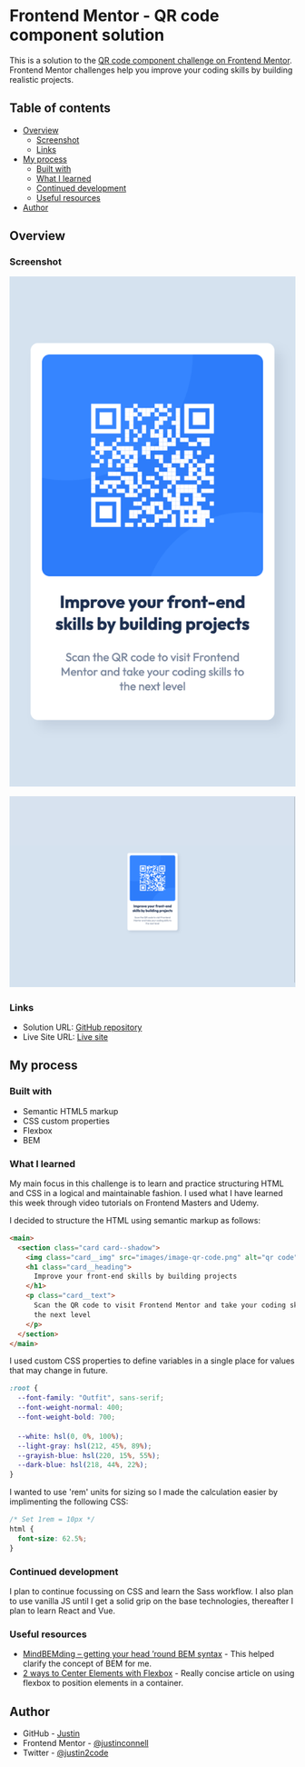 # Frontend Mentor - QR code component solution

This is a solution to the [QR code component challenge on Frontend Mentor](https://www.frontendmentor.io/challenges/qr-code-component-iux_sIO_H). Frontend Mentor challenges help you improve your coding skills by building realistic projects.

## Table of contents

- [Overview](#overview)
    - [Screenshot](#screenshot)
    - [Links](#links)
- [My process](#my-process)
    - [Built with](#built-with)
    - [What I learned](#what-i-learned)
    - [Continued development](#continued-development)
    - [Useful resources](#useful-resources)
- [Author](#author)

## Overview

### Screenshot

![Mobile](design/screenshots/mobile.png)

![Desktop](design/screenshots/desktop.png)

### Links

- Solution URL: [GitHub repository](https://github.com/justinconnell/fem-qr-code)
- Live Site URL: [Live site](https://justinconnell.github.io/fem-qr-code/)

## My process

### Built with

- Semantic HTML5 markup
- CSS custom properties
- Flexbox
- BEM

### What I learned

My main focus in this challenge is to learn and practice structuring HTML and CSS in a logical and maintainable fashion. I used what I have learned this week through video tutorials on Frontend Masters and Udemy.

I decided to structure the HTML using semantic markup as follows:

```html
<main>
  <section class="card card--shadow">
    <img class="card__img" src="images/image-qr-code.png" alt="qr code" />
    <h1 class="card__heading">
      Improve your front-end skills by building projects
    </h1>
    <p class="card__text">
      Scan the QR code to visit Frontend Mentor and take your coding skills to
      the next level
    </p>
  </section>
</main>
```

I used custom CSS properties to define variables in a single place for values that may change in future.

```css
:root {
  --font-family: "Outfit", sans-serif;
  --font-weight-normal: 400;
  --font-weight-bold: 700;

  --white: hsl(0, 0%, 100%);
  --light-gray: hsl(212, 45%, 89%);
  --grayish-blue: hsl(220, 15%, 55%);
  --dark-blue: hsl(218, 44%, 22%);
}
```

I wanted to use 'rem' units for sizing so I made the calculation easier by implimenting the following CSS:

```css
/* Set 1rem = 10px */
html {
  font-size: 62.5%;
}
```

### Continued development

I plan to continue focussing on CSS and learn the Sass workflow. I also plan to use vanilla JS until I get a solid grip on the base technologies, thereafter I plan to learn React and Vue.

### Useful resources

- [MindBEMding – getting your head ’round BEM syntax](https://csswizardry.com/2013/01/mindbemding-getting-your-head-round-bem-syntax/) - This helped clarify the concept of BEM for me.
- [2 ways to Center Elements with Flexbox](https://www.samanthaming.com/tidbits/84-2-ways-to-center-elements-with-flexbox/) - Really concise article on using flexbox to position elements in a container.

## Author

- GitHub - [Justin](https://github.com/justinconnell)
- Frontend Mentor - [@justinconnell](https://www.frontendmentor.io/profile/justinconnell)
- Twitter - [@justin2code](https://twitter.com/justin2code)
